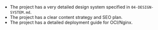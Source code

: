 - The project has a very detailed design system specified in `04-DESIGN-SYSTEM.md`.
- The project has a clear content strategy and SEO plan.
- The project has a detailed deployment guide for OCI/Nginx.
